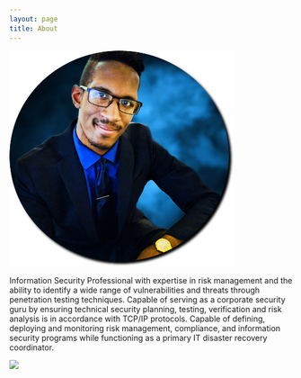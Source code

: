 ```yaml
---
layout: page
title: About
---
```

![](assets/img/cutmypic.png)

Information Security Professional with expertise in risk management and the ability to identify a wide range of vulnerabilities and threats through penetration testing techniques. Capable of serving as a corporate security guru by ensuring technical security planning, testing, verification and risk analysis is in accordance with TCP/IP protocols. Capable of defining, deploying and monitoring risk management, compliance, and information security programs while functioning as a primary IT disaster recovery coordinator.

![](https://www.hackthebox.eu/badge/image/47737)